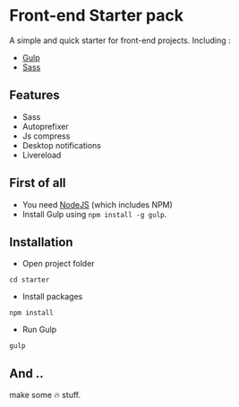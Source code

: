 Front-end Starter pack
=======================

A simple and quick starter for front-end projects.
Including :

* [Gulp](http://gulpjs.com/)
* [Sass](http://sass-lang.com/)

## Features
- Sass
- Autoprefixer
- Js compress
- Desktop notifications
- Livereload

## First of all
- You need [NodeJS](https://nodejs.org/en/) (which includes NPM)
- Install Gulp using `npm install -g gulp`.

## Installation
- Open project folder
```shell
cd starter
```
* Install packages
```shell
npm install
```
* Run Gulp
```shell
gulp
```
## And ..
make some :fire: stuff.
